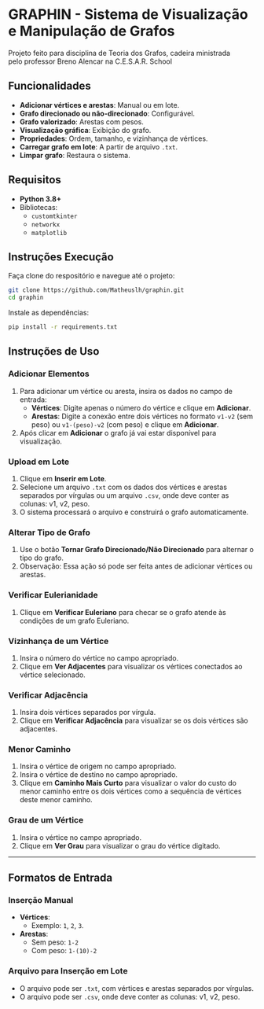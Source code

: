 # GRAPHIN - Sistema de Visualização e Manipulação de Grafos

Projeto feito para disciplina de Teoria dos Grafos, cadeira ministrada <br/>
pelo professor Breno Alencar na C.E.S.A.R. School

## Funcionalidades
- **Adicionar vértices e arestas**: Manual ou em lote.
- **Grafo direcionado ou não-direcionado**: Configurável.
- **Grafo valorizado**: Arestas com pesos.
- **Visualização gráfica**: Exibição do grafo.
- **Propriedades**: Ordem, tamanho, e vizinhança de vértices.
- **Carregar grafo em lote**: A partir de arquivo `.txt`.
- **Limpar grafo**: Restaura o sistema.

## Requisitos
- **Python 3.8+**
- Bibliotecas:
  - `customtkinter`
  - `networkx`
  - `matplotlib`
    
## Instruções Execução
Faça clone do respositório e navegue até o projeto:

```bash
git clone https://github.com/Matheuslh/graphin.git
cd graphin
```
Instale as dependências:

```bash
pip install -r requirements.txt
```

## Instruções de Uso

### Adicionar Elementos
1. Para adicionar um vértice ou aresta, insira os dados no campo de entrada:
   - **Vértices**: Digite apenas o número do vértice e clique em **Adicionar**.
   - **Arestas**: Digite a conexão entre dois vértices no formato `v1-v2` (sem peso) ou `v1-(peso)-v2` (com peso) e clique em **Adicionar**.
2. Após clicar em **Adicionar** o grafo já vai estar disponível para visualização.

### Upload em Lote
1. Clique em **Inserir em Lote**.
2. Selecione um arquivo `.txt` com os dados dos vértices e arestas separados por vírgulas ou um arquivo `.csv`, onde deve conter as colunas: v1, v2, peso.
3. O sistema processará o arquivo e construirá o grafo automaticamente.

### Alterar Tipo de Grafo
1. Use o botão **Tornar Grafo Direcionado/Não Direcionado** para alternar o tipo do grafo.
2. Observação: Essa ação só pode ser feita antes de adicionar vértices ou arestas.

### Verificar Eulerianidade
1. Clique em **Verificar Euleriano** para checar se o grafo atende às condições de um grafo Euleriano.

### Vizinhança de um Vértice
1. Insira o número do vértice no campo apropriado.
2. Clique em **Ver Adjacentes** para visualizar os vértices conectados ao vértice selecionado.

### Verificar Adjacência
1. Insira dois vértices separados por vírgula.
2. Clique em **Verificar Adjacência** para visualizar se os dois vértices são adjacentes.

### Menor Caminho
1. Insira o vértice de origem no campo apropriado.
2. Insira o vértice de destino no campo apropriado.
3. Clique em **Caminho Mais Curto** para visualizar o valor do custo do menor caminho entre os dois vértices como a sequência de vértices deste menor caminho.

### Grau de um Vértice
1. Insira o vértice no campo apropriado.
2. Clique em **Ver Grau** para visualizar o grau do vértice digitado.

---

## Formatos de Entrada

### Inserção Manual
- **Vértices**:
  - Exemplo: `1`, `2`, `3`.
- **Arestas**:
  - Sem peso: `1-2`
  - Com peso: `1-(10)-2`

### Arquivo para Inserção em Lote
- O arquivo pode ser `.txt`, com vértices e arestas separados por vírgulas.
- O arquivo pode ser `.csv`, onde deve conter as colunas: v1, v2, peso.
